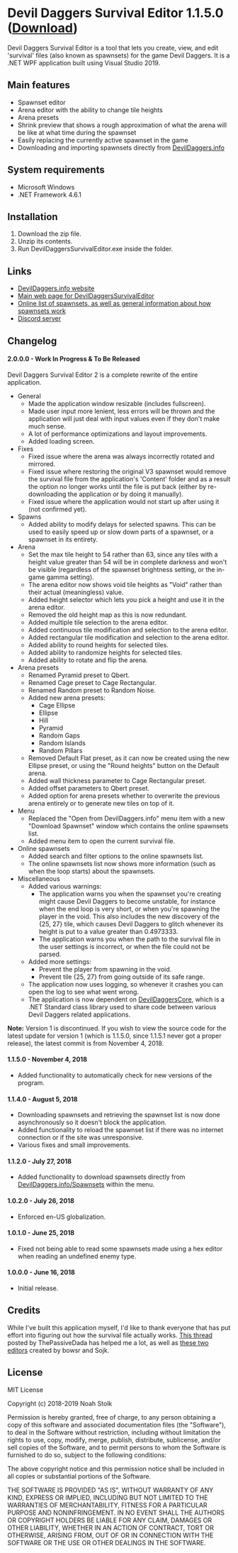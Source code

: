 # Devil Daggers Survival Editor 1.1.5.0 ([Download](https://devildaggers.info/tools/DevilDaggersSurvivalEditor/DevilDaggersSurvivalEditor1.1.5.0.zip))

Devil Daggers Survival Editor is a tool that lets you create, view, and edit 'survival' files (also known as spawnsets) for the game Devil Daggers. It is a .NET WPF application built using Visual Studio 2019.

## Main features

- Spawnset editor
- Arena editor with the ability to change tile heights
- Arena presets
- Shrink preview that shows a rough approximation of what the arena will be like at what time during the spawnset
- Easily replacing the currently active spawnset in the game
- Downloading and importing spawnsets directly from [DevilDaggers.info](https://devildaggers.info)

## System requirements

- Microsoft Windows
- .NET Framework 4.6.1

## Installation

1. Download the zip file.
2. Unzip its contents.
3. Run DevilDaggersSurvivalEditor.exe inside the folder.

## Links

- [DevilDaggers.info website](https://devildaggers.info)
- [Main web page for DevilDaggersSurvivalEditor](https://devildaggers.info/Tools/DevilDaggersSurvivalEditor)
- [Online list of spawnsets, as well as general information about how spawnsets work](https://devildaggers.info/Spawnsets)
- [Discord server](https://discord.gg/NF32j8S)

## Changelog

#### 2.0.0.0 - Work In Progress & To Be Released

Devil Daggers Survival Editor 2 is a complete rewrite of the entire application. 

- General
	- Made the application window resizable (includes fullscreen).
	- Made user input more lenient, less errors will be thrown and the application will just deal with input values even if they don't make much sense.
	- A lot of performance optimizations and layout improvements.
	- Added loading screen.
- Fixes
	- Fixed issue where the arena was always incorrectly rotated and mirrored.
	- Fixed issue where restoring the original V3 spawnset would remove the survival file from the application's 'Content' folder and as a result the option no longer works until the file is put back (either by re-downloading the application or by doing it manually).
	- Fixed issue where the application would not start up after using it (not confirmed yet).
- Spawns
	- Added ability to modify delays for selected spawns. This can be used to easily speed up or slow down parts of a spawnset, or a spawnset in its entirety.
- Arena
	- Set the max tile height to 54 rather than 63, since any tiles with a height value greater than 54 will be in complete darkness and won't be visible (regardless of the spawnset brightness setting, or the in-game gamma setting).
	- The arena editor now shows void tile heights as "Void" rather than their actual (meaningless) value.
	- Added height selector which lets you pick a height and use it in the arena editor.
	- Removed the old height map as this is now redundant.
	- Added multiple tile selection to the arena editor.
	- Added continuous tile modification and selection to the arena editor.
	- Added rectangular tile modification and selection to the arena editor.
	- Added ability to round heights for selected tiles.
	- Added ability to randomize heights for selected tiles.
	- Added ability to rotate and flip the arena.
- Arena presets
	- Renamed Pyramid preset to Qbert.
	- Renamed Cage preset to Cage Rectangular.
	- Renamed Random preset to Random Noise.
	- Added new arena presets:
		- Cage Ellipse
		- Ellipse
		- Hill
		- Pyramid
		- Random Gaps
		- Random Islands
		- Random Pillars
	- Removed Default Flat preset, as it can now be created using the new Ellipse preset, or using the "Round heights" button on the Default arena.
	- Added wall thickness parameter to Cage Rectangular preset.
	- Added offset parameters to Qbert preset.
	- Added option for arena presets whether to overwrite the previous arena entirely or to generate new tiles on top of it.
- Menu
	- Replaced the "Open from DevilDaggers.info" menu item with a new "Download Spawnset" window which contains the online spawnsets list.
	- Added menu item to open the current survival file.
- Online spawnsets
	- Added search and filter options to the online spawnsets list.
	- The online spawnsets list now shows more information (such as when the loop starts) about the spawnsets.
- Miscellaneous
	- Added various warnings:
		- The application warns you when the spawnset you're creating might cause Devil Daggers to become unstable, for instance when the end loop is very short, or when you're spawning the player in the void. This also includes the new discovery of the {25, 27} tile, which causes Devil Daggers to glitch whenever its height is put to a value greater than 0.4973333.
		- The application warns you when the path to the survival file in the user settings is incorrect, or when the file could not be parsed.
	- Added more settings:
		- Prevent the player from spawning in the void.
		- Prevent tile {25, 27} from going outside of its safe range.
	- The application now uses logging, so whenever it crashes you can open the log to see what went wrong.
	- The application is now dependent on [DevilDaggersCore](https://bitbucket.org/NoahStolk/devildaggerscore/src/master/), which is a .NET Standard class library used to share code between various Devil Daggers related applications.

**Note:** Version 1 is discontinued. If you wish to view the source code for the latest update for version 1 (which is 1.1.5.0, since 1.1.5.1 never got a proper release), the latest commit is from November 4, 2018.

#### 1.1.5.0 - November 4, 2018

- Added functionality to automatically check for new versions of the program.

#### 1.1.4.0 - August 5, 2018

- Downloading spawnsets and retrieving the spawnset list is now done asynchronously so it doesn't block the application.
- Added functionality to reload the spawnset list if there was no internet connection or if the site was unresponsive.
- Various fixes and small improvements.

#### 1.1.2.0 - July 27, 2018

- Added functionality to download spawnsets directly from [DevilDaggers.info/Spawnsets](https://devildaggers.info/Spawnsets) within the menu.

#### 1.0.2.0 - July 26, 2018

- Enforced en-US globalization.

#### 1.0.1.0 - June 25, 2018

- Fixed not being able to read some spawnsets made using a hex editor when reading an undefined enemy type.

#### 1.0.0.0 - June 16, 2018

- Initial release.

## Credits

While I've built this application myself, I'd like to thank everyone that has put effort into figuring out how the survival file actually works.
[This thread](https://steamcommunity.com/sharedfiles/filedetails/?id=797571917) posted by ThePassiveDada has helped me a lot, as well as [these two editors](https://steamcommunity.com/app/422970/discussions/0/1483232961033779525/) created by bowsr and Sojk.

## License

MIT License

Copyright (c) 2018-2019 Noah Stolk

Permission is hereby granted, free of charge, to any person obtaining a copy
of this software and associated documentation files (the "Software"), to deal
in the Software without restriction, including without limitation the rights
to use, copy, modify, merge, publish, distribute, sublicense, and/or sell
copies of the Software, and to permit persons to whom the Software is
furnished to do so, subject to the following conditions:

The above copyright notice and this permission notice shall be included in all
copies or substantial portions of the Software.

THE SOFTWARE IS PROVIDED "AS IS", WITHOUT WARRANTY OF ANY KIND, EXPRESS OR
IMPLIED, INCLUDING BUT NOT LIMITED TO THE WARRANTIES OF MERCHANTABILITY,
FITNESS FOR A PARTICULAR PURPOSE AND NONINFRINGEMENT. IN NO EVENT SHALL THE
AUTHORS OR COPYRIGHT HOLDERS BE LIABLE FOR ANY CLAIM, DAMAGES OR OTHER
LIABILITY, WHETHER IN AN ACTION OF CONTRACT, TORT OR OTHERWISE, ARISING FROM,
OUT OF OR IN CONNECTION WITH THE SOFTWARE OR THE USE OR OTHER DEALINGS IN THE
SOFTWARE.